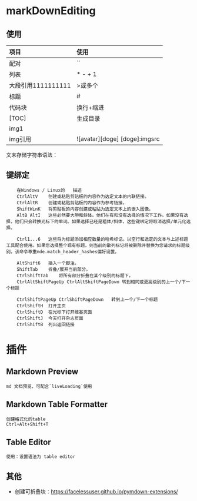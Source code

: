 # markDownEditing

## 使用

|        项目        |              使用             |
| :-----------------| :---------------------------- |
| 配对               | ``                            |
| 列表               | * - + 1                       |
| 大段引用1111111111 | >或多个                       |
| 标题               | #                             |
| 代码块             | 换行+缩进                     |
| [TOC]              | 生成目录                      |
| img1               | ![]()                         |
| img引用            | ![avatar][doge] [doge]:imgsrc |

文末存储字符串语法：

## 键绑定

~~~note
	在Windows / Linux的   描述
	CtrlAltV    创建或粘贴剪贴板的内容作为选定文本的内联链接。
	CtrlAltR    创建或粘贴剪贴板的内容作为参考链接。
	ShiftWinK   将剪贴板的内容创建或粘贴为选定文本上的嵌入图像。
	AltB AltI   这些必然要大胆和斜体。他们在有和没有选择的情况下工作。如果没有选择，他们只会转换光标下的单词。如果选择已经是粗体/斜体，这些键绑定将取消选择/单元化选择。

	Ctrl1...6   这些将为标题添加相应数量的哈希标记。以空行和选定的文本与上述标题工具配合使用。如果您选择整个现有标题，则当前的散列标记将被删除并替换为您请求的标题级别。该命令尊重mde.match_header_hashes偏好设置。

	AltShift6   插入一个脚注。
	ShiftTab    折叠/展开当前部分。
	CtrlShiftTab    将所有部分折叠在某个级别的标题下。
	CtrlAltShiftPageUp CtrlAltShiftPageDown 转到相同或更高级别的上一个/下一个标题

	CtrlShiftPageUp CtrlShiftPageDown   转到上一个/下一个标题
	CtrlShiftH  打开主页
	CtrlShiftD  在光标下打开维基页面
	CtrlShiftJ  今天打开杂志页面
	CtrlShiftB  列出返回链接
~~~


# 插件

## Markdown Preview
	md 文档预览，可配合`liveLoading`使用

## Markdown Table Formatter
	创建格式化的table
	Ctrl+Alt+Shift+T 

## Table Editor
	使用：设置语法为 table editor	

## 其他
* 创建可折叠块：https://facelessuser.github.io/pymdown-extensions/